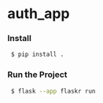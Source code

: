 # auth_app

### Install

```bash
 $ pip install .
```

### Run the Project

```bash
 $ flask --app flaskr run
```
